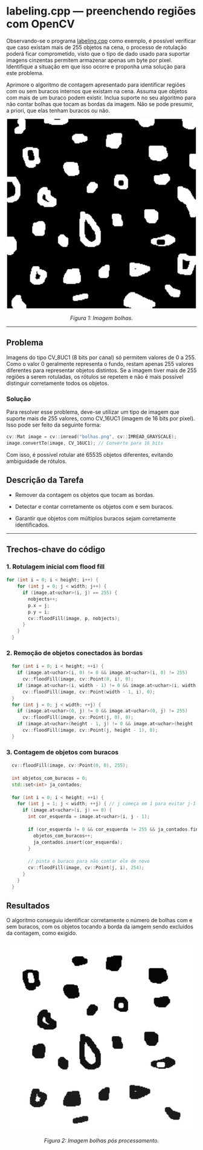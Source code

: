 # labeling.cpp — preenchendo regiões com OpenCV

Observando-se o programa [labeling.cpp](https://agostinhobritojr.github.io/tutorial/pdi/labeling.html) como exemplo, é possível verificar que caso existam mais de 255 objetos na cena, o processo de rotulação poderá ficar comprometido, visto que o tipo de dado usado para suportar imagens cinzentas permitem armazenar apenas um byte por pixel. Identifique a situação em que isso ocorre e proponha uma solução para este problema.

Aprimore o algoritmo de contagem apresentado para identificar regiões com ou sem buracos internos que existam na cena. Assuma que objetos com mais de um buraco podem existir. Inclua suporte no seu algoritmo para não contar bolhas que tocam as bordas da imagem. Não se pode presumir, a priori, que elas tenham buracos ou não.

<p align="center">
  <img src="bolhas.png" width="500"/>
</p>

<p align="center"><i>Figura 1: Imagem bolhas.</i></p>

---

## Problema
Imagens do tipo CV_8UC1 (8 bits por canal) só permitem valores de 0 a 255. Como o valor 0 geralmente representa o fundo, restam apenas 255 valores diferentes para representar objetos distintos. Se a imagem tiver mais de 255 regiões a serem rotuladas, os rótulos se repetem e não é mais possível distinguir corretamente todos os objetos.

### Solução
Para resolver esse problema, deve-se utilizar um tipo de imagem que suporte mais de 255 valores, como CV_16UC1 (imagem de 16 bits por pixel). Isso pode ser feito da seguinte forma:

```cpp
cv::Mat image = cv::imread("bolhas.png", cv::IMREAD_GRAYSCALE);
image.convertTo(image, CV_16UC1); // Converte para 16 bits
```

Com isso, é possível rotular até 65535 objetos diferentes, evitando ambiguidade de rótulos.


## Descrição da Tarefa

- Remover da contagem os objetos que tocam as bordas.

- Detectar e contar corretamente os objetos com e sem buracos.

- Garantir que objetos com múltiplos buracos sejam corretamente identificados.

---

## Trechos-chave do código


### 1. Rotulagem inicial com flood fill

```cpp
for (int i = 0; i < height; i++) {
    for (int j = 0; j < width; j++) {
      if (image.at<uchar>(i, j) == 255) {
        nobjects++;
        p.x = j;
        p.y = i;
        cv::floodFill(image, p, nobjects);
      }
    }
  }
```

### 2. Remoção de objetos conectados às bordas

```cpp
  for (int i = 0; i < height; ++i) {
    if (image.at<uchar>(i, 0) != 0 && image.at<uchar>(i, 0) != 255)
      cv::floodFill(image, cv::Point(0, i), 0);
    if (image.at<uchar>(i, width - 1) != 0 && image.at<uchar>(i, width - 1) != 255)
      cv::floodFill(image, cv::Point(width - 1, i), 0);
  }
  for (int j = 0; j < width; ++j) {
    if (image.at<uchar>(0, j) != 0 && image.at<uchar>(0, j) != 255)
      cv::floodFill(image, cv::Point(j, 0), 0);
    if (image.at<uchar>(height - 1, j) != 0 && image.at<uchar>(height - 1, j) != 255)
      cv::floodFill(image, cv::Point(j, height - 1), 0);
  }  
```
### 3. Contagem de objetos com buracos

```cpp
  cv::floodFill(image, cv::Point(0, 0), 255);

  int objetos_com_buracos = 0;
  std::set<int> ja_contados;

  for (int i = 0; i < height; ++i) {
    for (int j = 1; j < width; ++j) { // j começa em 1 para evitar j-1 < 0
      if (image.at<uchar>(i, j) == 0) {
        int cor_esquerda = image.at<uchar>(i, j - 1);

        if (cor_esquerda != 0 && cor_esquerda != 255 && ja_contados.find(cor_esquerda) == ja_contados.end()) {
          objetos_com_buracos++;
          ja_contados.insert(cor_esquerda);
        }

        // pinta o buraco para não contar ele de novo
        cv::floodFill(image, cv::Point(j, i), 254);
      }
    }
  }
```
## Resultados

O algoritmo conseguiu identificar corretamente o número de bolhas com e sem buracos, com os objetos tocando a borda da iamgem sendo excluídos da contagem, como exigido.

<p align="center">
  <img src="./build/objetos_com_buracos.png" width="500"/>
</p>

<p align="center"><i>Figura 2: Imagem bolhas pós processamento.</i></p>
